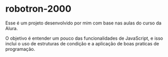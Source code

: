 # robotron-2000

Esse é um projeto desenvolvido por mim com base nas aulas do curso da Alura. 

O objetivo é entender um pouco das funcionalidades de JavaScript, e isso inclui o uso de estruturas de condição e a aplicação de boas praticas de programação.
